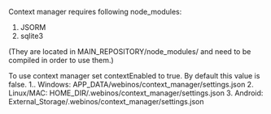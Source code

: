 Context manager requires following node_modules:
1. JSORM
2. sqlite3

(They are located in MAIN_REPOSITORY/node_modules/ and need to be compiled in order to use them.)


To use context manager set contextEnabled to true. By default this value is false. 
1.. Windows: APP_DATA/webinos/context_manager/settings.json
2. Linux/MAC: HOME_DIR/.webinos/context_manager/settings.json
3. Android: External_Storage/.webinos/context_manager/settings.json

